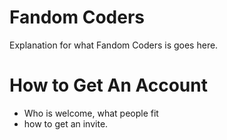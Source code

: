 # Fandom Coders
Explanation for what Fandom Coders is goes here.

# How to Get An Account
- Who is welcome, what people fit
- how to get an invite.